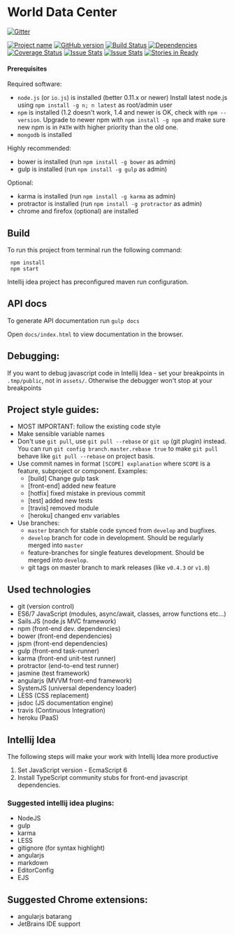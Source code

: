# World Data Center

[![Gitter](https://badges.gitter.im/Join%20Chat.svg)](https://gitter.im/kpi-wdc?utm_source=badge&utm_medium=badge&utm_campaign=pr-badge&utm_content=badge)

[![Project name](http://img.shields.io/badge/wdc-widgets-blue.svg)](https://github.com/kpi-wdc/wdc)
[![GitHub version](https://badge.fury.io/gh/kpi-wdc%2Fwdc.svg)](http://badge.fury.io/gh/kpi-wdc%2Fwdc)
[![Build Status](https://travis-ci.org/kpi-wdc/wdc.svg?branch=master)](https://travis-ci.org/kpi-wdc/wdc)
[![Dependencies](https://david-dm.org/kpi-wdc/wdc.svg)](https://david-dm.org/kpi-wdc/wdc)
[![Coverage Status](https://coveralls.io/repos/kpi-wdc/wdc/badge.svg?branch=master)](https://coveralls.io/r/kpi-wdc/wdc?branch=master)
[![Issue Stats](http://issuestats.com/github/kpi-wdc/wdc/badge/issue)](http://issuestats.com/github/kpi-wdc/wdc)
[![Issue Stats](http://issuestats.com/github/kpi-wdc/wdc/badge/pr)](http://issuestats.com/github/kpi-wdc/wdc)
[![Stories in Ready](https://badge.waffle.io/kpi-wdc/wdc.png?label=ready&title=Ready)](https://waffle.io/kpi-wdc/wdc)

#### Prerequisites

Required software:

- `node.js` (or `io.js`) is installed (better 0.11.x or newer)
Install latest node.js using `npm install -g n; n latest` as root/admin user
- `npm` is installed (1.2 doesn't work, 1.4 and newer is OK, check with `npm --version`.
Upgrade to newer npm with `npm install -g npm` and make sure new npm is in `PATH` with higher priority than the old one.
- `mongodb` is installed

Highly recommended:
- bower is installed (run `npm install -g bower` as admin)
- gulp is installed (run `npm install -g gulp` as admin)

Optional:
- karma is installed (run `npm install -g karma` as admin)
- protractor is installed (run `npm install -g protractor` as admin)
- chrome and firefox (optional) are installed

## Build
To run this project from terminal run the following command:

     npm install
     npm start

Intellij idea project has preconfigured maven run configuration.

## API docs
To generate API documentation run `gulp docs`

Open `docs/index.html` to view documentation in the browser.

## Debugging:

  If you want to debug javascript code in Intellij Idea - set your breakpoints in `.tmp/public`,
  not in `assets/`.
  Otherwise the debugger won't stop at your breakpoints

## Project style guides:

  - MOST IMPORTANT: follow the existing code style
  - Make sensible variable names
  - Don't use `git pull`, use `git pull --rebase` or `git up` (git plugin) instead.
    You can run `git config branch.master.rebase true` to make `git pull` behave like `git pull --rebase` on project basis.
  - Use commit names in format `[SCOPE] explanation` where `SCOPE` is a feature, subproject or component. Examples:
      - [build] Change gulp task
      - [front-end] added new feature
      - [hotfix] fixed mistake in previous commit
      - [test] added new tests
      - [travis] removed module
      - [heroku] changed env variables
  - Use branches:
     - `master` branch for stable code synced from `develop` and bugfixes.
     - `develop` branch for code in development. Should be regularly merged into `master`
     - feature-branches for single features development. Should be merged into `develop`.
     - git tags on master branch to mark releases (like `v0.4.3` or `v1.0`)

## Used technologies

  - git (version control)
  - ES6/7 JavaScript (modules, async/await, classes, arrow functions etc...)
  - Sails.JS (node.js MVC framework)
  - npm (front-end dev. dependencies)
  - bower (front-end dependencies)
  - jspm (front-end dependencies)
  - gulp (front-end task-runner)
  - karma (front-end unit-test runner)
  - protractor (end-to-end test runner)
  - jasmine (test framework)
  - angularjs (MVVM front-end framework)
  - SystemJS (universal dependency loader)
  - LESS (CSS replacement)
  - jsdoc (JS documentation engine)
  - travis (Continuous Integration)
  - heroku (PaaS)

## Intellij Idea

The following steps will make your work with Intellij Idea more productive

1. Set JavaScript version - EcmaScript 6
2. Install TypeScript community stubs for front-end javascript dependencies.

### Suggested intellij idea plugins:

  - NodeJS
  - gulp
  - karma
  - LESS
  - gitignore (for syntax highlight)
  - angularjs
  - markdown
  - EditorConfig
  - EJS

## Suggested Chrome extensions:

  - angularjs batarang
  - JetBrains IDE support
